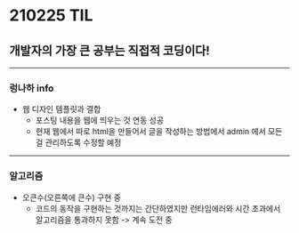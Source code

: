 # 210225 TIL
## 개발자의 가장 큰 공부는 직접적 코딩이다!
--------------------------
### 렁나하 info
  * 웹 디자인 템플릿과 결합
      * 포스팅 내용을 웹에 띄우는 것 연동 성공
      * 현재 웹에서 따로 html을 만들어서 글을 작성하는 방법에서 admin 에서 모든 걸 관리하도록 수정할 예정
 ------------------
 ### 알고리즘
  * 오큰수(오른쪽에 큰수) 구현 중
      * 코드의 동작을 구현하는 것까지는 간단하였지만 런타임에러와 시간 초과에서 알고리즘을 통과하지 못함 -> 계속 도전 중

